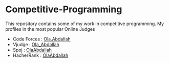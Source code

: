 # Competitive-Programming
This repository contains some of my work in competitive programming.
My profiles in the most popular Online Judges
- Code Forces : [Ola.Abdallah](https://codeforces.com/profile/Ola.Abdallah)
- Vjudge : [Ola_Abdallah](https://vjudge.net/user/Ola_Abdallah)
- Spoj : [OlaAbdallah](https://www.spoj.com/users/broken43/)
- HacherRank : [OlaAbdallah](https://www.hackerrank.com/olaabdallah4372)
